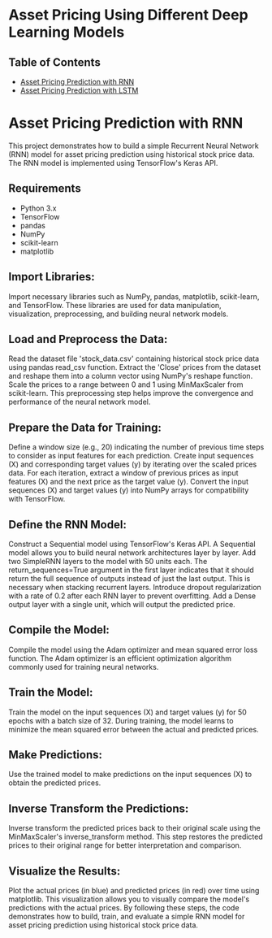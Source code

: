 # Asset Pricing Using Different Deep Learning Models

## Table of Contents
- [Asset Pricing Prediction with RNN](#introduction)
- [Asset Pricing Prediction with LSTM](#installation)

# Asset Pricing Prediction with RNN

This project demonstrates how to build a simple Recurrent Neural Network (RNN) model for asset pricing prediction using historical stock price data. The RNN model is implemented using TensorFlow's Keras API.

## Requirements

- Python 3.x
- TensorFlow
- pandas
- NumPy
- scikit-learn
- matplotlib

## Import Libraries:

Import necessary libraries such as NumPy, pandas, matplotlib, scikit-learn, and TensorFlow. These libraries are used for data manipulation, visualization, preprocessing, and building neural network models.

## Load and Preprocess the Data:

Read the dataset file 'stock_data.csv' containing historical stock price data using pandas read_csv function.
Extract the 'Close' prices from the dataset and reshape them into a column vector using NumPy's reshape function.
Scale the prices to a range between 0 and 1 using MinMaxScaler from scikit-learn. This preprocessing step helps improve the convergence and performance of the neural network model.

## Prepare the Data for Training:

Define a window size (e.g., 20) indicating the number of previous time steps to consider as input features for each prediction.
Create input sequences (X) and corresponding target values (y) by iterating over the scaled prices data. For each iteration, extract a window of previous prices as input features (X) and the next price as the target value (y).
Convert the input sequences (X) and target values (y) into NumPy arrays for compatibility with TensorFlow.

## Define the RNN Model:

Construct a Sequential model using TensorFlow's Keras API. A Sequential model allows you to build neural network architectures layer by layer.
Add two SimpleRNN layers to the model with 50 units each. The return_sequences=True argument in the first layer indicates that it should return the full sequence of outputs instead of just the last output. This is necessary when stacking recurrent layers.
Introduce dropout regularization with a rate of 0.2 after each RNN layer to prevent overfitting.
Add a Dense output layer with a single unit, which will output the predicted price.

## Compile the Model:

Compile the model using the Adam optimizer and mean squared error loss function. The Adam optimizer is an efficient optimization algorithm commonly used for training neural networks.
## Train the Model:

Train the model on the input sequences (X) and target values (y) for 50 epochs with a batch size of 32. During training, the model learns to minimize the mean squared error between the actual and predicted prices.
## Make Predictions:

Use the trained model to make predictions on the input sequences (X) to obtain the predicted prices.

## Inverse Transform the Predictions:

Inverse transform the predicted prices back to their original scale using the MinMaxScaler's inverse_transform method. This step restores the predicted prices to their original range for better interpretation and comparison.

## Visualize the Results:

Plot the actual prices (in blue) and predicted prices (in red) over time using matplotlib. This visualization allows you to visually compare the model's predictions with the actual prices.
By following these steps, the code demonstrates how to build, train, and evaluate a simple RNN model for asset pricing prediction using historical stock price data.
